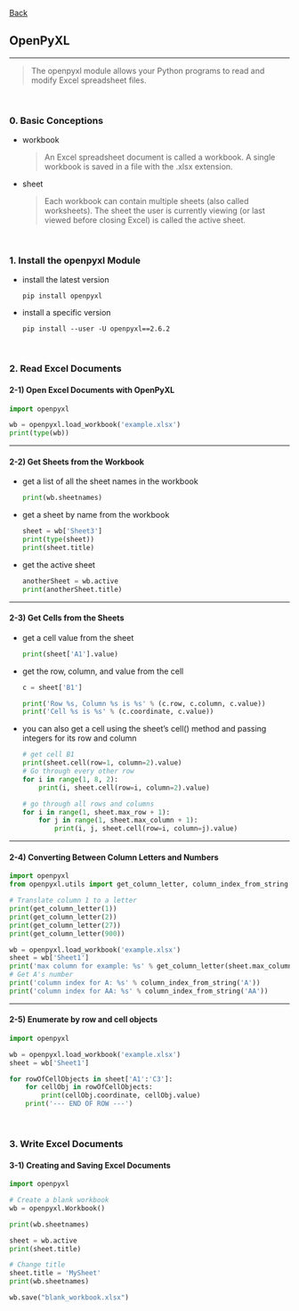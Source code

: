 [Back](README.md)

## OpenPyXL

<hr>


> The openpyxl module allows your Python programs to read and modify Excel spreadsheet files.

&nbsp;

### 0. Basic Conceptions


- workbook
    > An Excel spreadsheet document is called a workbook. A single workbook is saved in a file with the .xlsx extension.

- sheet
    > Each workbook can contain multiple sheets (also called worksheets). The sheet the user is currently viewing (or last viewed before closing Excel) is called the active sheet.

&nbsp;

### 1. Install the openpyxl Module

- install the latest version
    ```shell
    pip install openpyxl
    ```

- install a specific version
    ```shell
    pip install --user -U openpyxl==2.6.2
    ```

&nbsp;

### 2. Read Excel Documents

#### 2-1) Open Excel Documents with OpenPyXL

```python
import openpyxl

wb = openpyxl.load_workbook('example.xlsx')
print(type(wb))
```


<hr>

#### 2-2) Get Sheets from the Workbook

- get a list of all the sheet names in the workbook
    ```python
    print(wb.sheetnames)
    ```

- get a sheet by name from the workbook
    ```python
    sheet = wb['Sheet3']
    print(type(sheet))
    print(sheet.title)
    ```

-  get the active sheet
    ```python
    anotherSheet = wb.active
    print(anotherSheet.title)
    ```

<hr>

#### 2-3) Get Cells from the Sheets

- get a cell value from the sheet
    ```python
    print(sheet['A1'].value)
    ```

- get the row, column, and value from the cell
    ```python
    c = sheet['B1']

    print('Row %s, Column %s is %s' % (c.row, c.column, c.value))
    print('Cell %s is %s' % (c.coordinate, c.value))
    ```

- you can also get a cell using the sheet’s cell() method and passing integers for its row and column
    ```python
    # get cell B1
    print(sheet.cell(row=1, column=2).value)
    # Go through every other row
    for i in range(1, 8, 2):
        print(i, sheet.cell(row=i, column=2).value)

    # go through all rows and columns
    for i in range(1, sheet.max_row + 1):
        for j in range(1, sheet.max_column + 1):
            print(i, j, sheet.cell(row=i, column=j).value)
    ```
<hr>

#### 2-4) Converting Between Column Letters and Numbers

```python
import openpyxl
from openpyxl.utils import get_column_letter, column_index_from_string

# Translate column 1 to a letter
print(get_column_letter(1))
print(get_column_letter(2))
print(get_column_letter(27))
print(get_column_letter(900))

wb = openpyxl.load_workbook('example.xlsx')
sheet = wb['Sheet1']
print('max column for example: %s' % get_column_letter(sheet.max_column))
# Get A's number
print('column index for A: %s' % column_index_from_string('A'))
print('column index for AA: %s' % column_index_from_string('AA'))
```

<hr>

#### 2-5) Enumerate by row and cell objects

```python
import openpyxl

wb = openpyxl.load_workbook('example.xlsx')
sheet = wb['Sheet1']

for rowOfCellObjects in sheet['A1':'C3']:
    for cellObj in rowOfCellObjects:
        print(cellObj.coordinate, cellObj.value)
    print('--- END OF ROW ---')
```

&nbsp;

### 3. Write Excel Documents

#### 3-1) Creating and Saving Excel Documents
```python
import openpyxl

# Create a blank workbook
wb = openpyxl.Workbook()

print(wb.sheetnames)

sheet = wb.active
print(sheet.title)

# Change title
sheet.title = 'MySheet'
print(wb.sheetnames)

wb.save("blank_workbook.xlsx")
```


